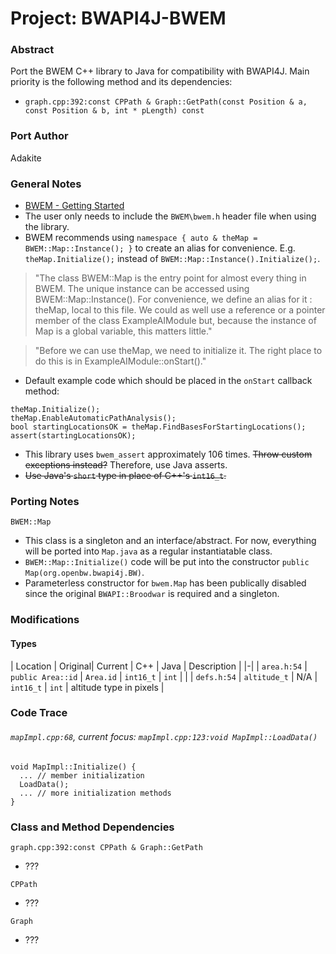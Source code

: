 # Project: BWAPI4J-BWEM

### Abstract

Port the BWEM C++ library to Java for compatibility with BWAPI4J. Main priority is the following method and its dependencies:
* `graph.cpp:392:const CPPath & Graph::GetPath(const Position & a, const Position & b, int * pLength) const`

### Port Author

Adakite

### General Notes

* [BWEM - Getting Started](http://bwem.sourceforge.net/start.html)
* The user only needs to include the `BWEM\bwem.h` header file when using the library.
* BWEM recommends using `namespace { auto & theMap = BWEM::Map::Instance(); }` to create an alias for convenience. E.g. `theMap.Initialize();` instead of `BWEM::Map::Instance().Initialize();`.
> "The class BWEM::Map is the entry point for almost every thing in BWEM. The unique instance can be accessed using BWEM::Map::Instance(). For convenience, we define an alias for it : theMap, local to this file. We could as well use a reference or a pointer member of the class ExampleAIModule but, because the instance of Map is a global variable, this matters little."

> "Before we can use theMap, we need to initialize it. The right place to do this is in ExampleAIModule::onStart()."
* Default example code which should be placed in the `onStart` callback method:
```
theMap.Initialize();
theMap.EnableAutomaticPathAnalysis();
bool startingLocationsOK = theMap.FindBasesForStartingLocations();
assert(startingLocationsOK);
```
* This library uses `bwem_assert` approximately 106 times. ~~Throw custom exceptions instead?~~ Therefore, use Java asserts.
* ~~Use Java's `short` type in place of C++'s `int16_t`.~~

### Porting Notes

`BWEM::Map`
* This class is a singleton and an interface/abstract. For now, everything will be ported into `Map.java` as a regular instantiatable class.
* `BWEM::Map::Initialize()` code will be put into the constructor `public Map(org.openbw.bwapi4j.BW)`.
* Parameterless constructor for `bwem.Map` has been publically disabled since the original `BWAPI::Broodwar` is required and a singleton.

### Modifications

#### Types

| Location | Original| Current | C++ | Java | Description |
|-|
| `area.h:54` | `public Area::id` | `Area.id` | `int16_t` | `int` | |
| `defs.h:54` | `altitude_t` | N/A | `int16_t` | `int` | altitude type in pixels |

### Code Trace

###### `mapImpl.cpp:68`, current focus: `mapImpl.cpp:123:void MapImpl::LoadData()`

```
void MapImpl::Initialize() {
  ... // member initialization
  LoadData();
  ... // more initialization methods
}
```

### Class and Method Dependencies

`graph.cpp:392:const CPPath & Graph::GetPath`
* ???

`CPPath`
* ???

`Graph`
* ???
